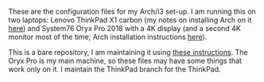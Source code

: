 These are the configuration files for my Arch/i3 set-up. I am running this on two laptops: Lenovo ThinkPad X1 carbon (my notes on installing Arch on it [here](https://tonymugen.github.io/ArchLinuxThinkPadX1C4gen.html)) and System76 Oryx Pro 2018 with a 4K display (and a second 4K monitor most of the time; Arch installation instructions [here](https://tonymugen.github.io/ArchLinuxSys76OP.html)).

This is a bare repository, I am maintaining it using [these instructions](https://www.atlassian.com/git/tutorials/dotfiles). The Oryx Pro is my main machine, so these files may have some things that work only on it. I maintain the ThinkPad branch for the ThinkPad. 

